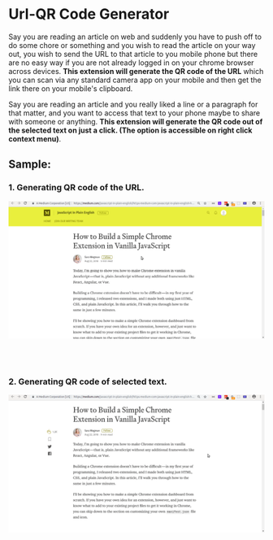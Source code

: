# Url-QR Code Generator

Say you are reading an article on web and suddenly you have to push off to do some chore or something and you wish to read the article on your way out, you wish to send the URL to that article to you mobile phone but there are no easy way if you are not already logged in on your chrome browser across devices. <strong>This extension will generate the QR code of the URL</strong> which you can scan via any standard camera app on your mobile and then get the link there on your mobile's clipboard.

Say you are reading an article and you really liked a line or a paragraph for that matter, and you want to access that text to your phone maybe to share with someone or anything. <strong>This extension will generate the QR code out of the selected text on just a click. (The option is accessible on right click context menu)</strong>.
<br/>

## Sample:
### 1. Generating QR code of the URL.
![Generated QR code of the URL](./gifs/url_to_qr_code.gif)

<br/>
<br/>

### 2. Generating QR code of selected text.
![Generated QR code of the URL](./gifs/selected_text_to_qr_code.gif)